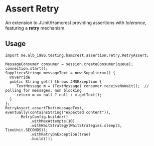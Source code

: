 # Assert Retry

An extension to JUnit/Hamcrest providing assertions with _tolerance_, featuring a __retry__ mechanism.

## Usage

    import me.alb_i986.testing.hamcrest.assertion.retry.RetryAssert;
          
    MessageConsumer consumer = session.createConsumer(queue);
    connection.start();
    Supplier<String> messageText = new Supplier<>() {
      @Override
      public String get() throws JMSException {
         TextMessage m = (TextMessage) consumer.receiveNoWait();  // polling for messages, non blocking
         return m == null ? null : m.getText();
      }
    };
    RetryAssert.assertThat(messageText, eventually(containsString("expected content")),
           RetryConfig.builder()
               .withMaxAttempts(10)
               .withWaitStrategy(WaitStrategies.sleep(5, TimeUnit.SECONDS));
               .withRetryOnException(true)
               .build());
    